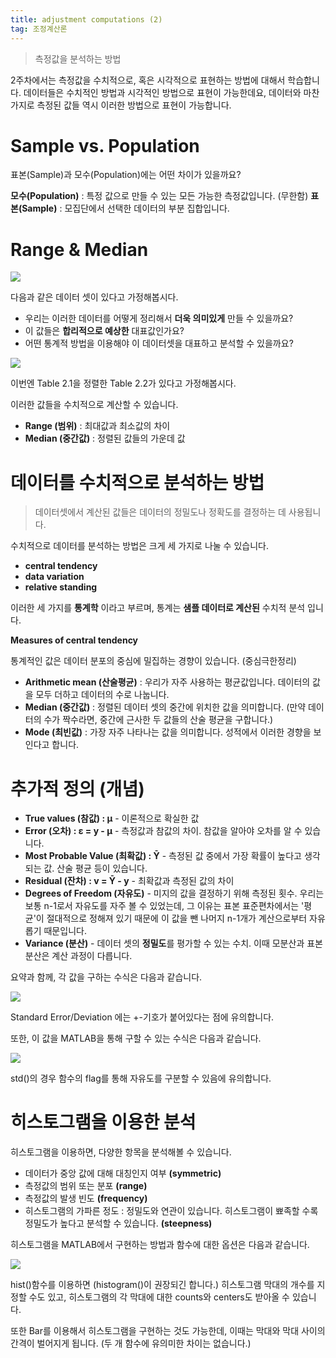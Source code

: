 ```yaml
---
title: adjustment computations (2)
tag: 조정계산론
---
```


> 측정값을 분석하는 방법
>

2주차에서는 측정값을 수치적으로, 혹은 시각적으로 표현하는 방법에 대해서 학습합니다. 데이터들은 수치적인 방법과 시각적인 방법으로 표현이 가능한데요, 데이터와 마찬가지로 측정된 값들 역시 이러한 방법으로 표현이 가능합니다.

# Sample vs. Population
표본(Sample)과 모수(Population)에는 어떤 차이가 있을까요?

**모수(Population)** : 특정 값으로 만들 수 있는 모든 가능한 측정값입니다. (무한함)
**표본(Sample)** : 모집단에서 선택한 데이터의 부분 집합입니다.

# Range & Median
![](https://i.ibb.co/r0wjkJv/dataset.jpg)

다음과 같은 데이터 셋이 있다고 가정해봅시다.

* 우리는 이러한 데이터를 어떻게 정리해서 **더욱 의미있게** 만들 수 있을까요?
* 이 값들은 **합리적으로 예상한** 대표값인가요?
* 어떤 통계적 방법을 이용해야 이 데이터셋을 대표하고 분석할 수 있을까요?

![](https://i.ibb.co/QXqZCb1/dataset2.jpg)

이번엔 Table 2.1을 정렬한 Table 2.2가 있다고 가정해봅시다.

이러한 값들을 수치적으로 계산할 수 있습니다.

* **Range (범위)** : 최대값과 최소값의 차이
* **Median (중간값)** : 정렬된 값들의 가운데 값

# 데이터를 수치적으로 분석하는 방법
> 데이터셋에서 계산된 값들은 데이터의 정밀도나 정확도를 결정하는 데 사용됩니다.
>

수치적으로 데이터를 분석하는 방법은 크게 세 가지로 나눌 수 있습니다.
* **central tendency**
* **data variation**
* **relative standing**

이러한 세 가지를 **통계학** 이라고 부르며, 통계는 **샘플 데이터로 계산된** 수치적 분석 입니다.

**Measures of central tendency**

통계적인 값은 데이터 분포의 중심에 밀집하는 경향이 있습니다. (중심극한정리)

* **Arithmetic mean (산술평균)** : 우리가 자주 사용하는 평균값입니다. 데이터의 값을 모두 더하고 데이터의 수로 나눕니다.
* **Median (중간값)** : 정렬된 데이터 셋의 중간에 위치한 값을 의미합니다. (만약 데이터의 수가 짝수라면, 중간에 근사한 두 값들의 산술 평균을 구합니다.)
* **Mode (최빈값)** : 가장 자주 나타나는 값을 의미합니다. 성적에서 이러한 경향을 보인다고 합니다.

# 추가적 정의 (개념)
* **True values (참값) : μ** - 이론적으로 확실한 값
* **Error (오차) : ε = y - μ** - 측정값과 참값의 차이. 참값을 알아야 오차를 알 수 있습니다.
* **Most Probable Value (최확값) : Ȳ** - 측정된 값 중에서 가장 확률이 높다고 생각되는 값. 산술 평균 등이 있습니다.
* **Residual (잔차) : v = Ȳ - y** - 최확값과 측정된 값의 차이
* **Degrees of Freedom (자유도)** - 미지의 값을 결정하기 위해 측정된 횟수. 우리는  보통 n-1로서 자유도를 자주 볼 수 있었는데, 그 이유는 표본 표준편차에서는 '평균'이 절대적으로 정해져 있기 때문에 이 값을 뺀 나머지 n-1개가 계산으로부터 자유롭기 때문입니다.
* **Variance (분산)** - 데이터 셋의 **정밀도**를 평가할 수 있는 수치. 이때 모분산과 표본분산은 계산 과정이 다릅니다.

요약과 함께, 각 값을 구하는 수식은 다음과 같습니다.

![](https://i.ibb.co/1m7CcsJ/image.jpg)

Standard Error/Deviation 에는 +-기호가 붙어있다는 점에 유의합니다.

또한, 이 값을 MATLAB을 통해 구할 수 있는 수식은 다음과 같습니다.

![](https://i.ibb.co/SNBjCJm/image.jpg)

std()의 경우 함수의 flag를 통해 자유도를 구분할 수 있음에 유의합니다.

# 히스토그램을 이용한 분석
히스토그램을 이용하면, 다양한 항목을 분석해볼 수 있습니다.
* 데이터가 중앙 값에 대해 대칭인지 여부 **(symmetric)**
* 측정값의 범위 또는 분포 **(range)**
* 측정값의 발생 빈도 **(frequency)**
* 히스토그램의 가파른 정도 : 정밀도와 연관이 있습니다. 히스토그램이 뾰족할 수록 정밀도가 높다고 분석할 수 있습니다. **(steepness)**

히스토그램을 MATLAB에서 구현하는 방법과 함수에 대한 옵션은 다음과 같습니다.

![](https://i.ibb.co/jD7n9tF/image.jpg)

hist()함수를 이용하면 (histogram()이 권장되긴 합니다.)
히스토그램 막대의 개수를 지정할 수도 있고, 히스토그램의 각 막대에 대한 counts와 centers도 받아올 수 있습니다.

또한 Bar를 이용해서 히스토그램을 구현하는 것도 가능한데, 이때는 막대와 막대 사이의 간격이 벌어지게 됩니다. (두 개 함수에 유의미한 차이는 없습니다.)
